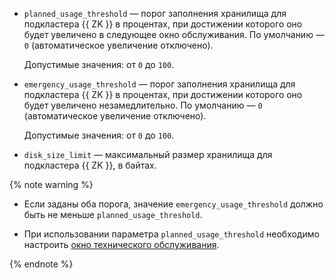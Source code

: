 * `planned_usage_threshold` — порог заполнения хранилища для подкластера {{ ZK }} в процентах, при достижении которого оно будет увеличено в следующее окно обслуживания. По умолчанию — `0` (автоматическое увеличение отключено).
                      
  Допустимые значения: от `0` до `100`.
                      
* `emergency_usage_threshold` — порог заполнения хранилища для подкластера {{ ZK }} в процентах, при достижении которого оно будет увеличено незамедлительно. По умолчанию — `0` (автоматическое увеличение отключено).
                      
  Допустимые значения: от `0` до `100`.
                      
* `disk_size_limit` — максимальный размер хранилища для подкластера {{ ZK }}, в байтах.
                      
{% note warning %}
                      
* Если заданы оба порога, значение `emergency_usage_threshold` должно быть не меньше `planned_usage_threshold`.
                      
* При использовании параметра `planned_usage_threshold` необходимо настроить [окно технического обслуживания](../../../managed-clickhouse/concepts/maintenance.md).
                      
{% endnote %}